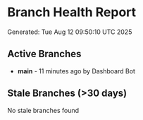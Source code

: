 # Branch Health Report
Generated: Tue Aug 12 09:50:10 UTC 2025

## Active Branches
- **main** - 11 minutes ago by Dashboard Bot

## Stale Branches (>30 days)
No stale branches found
